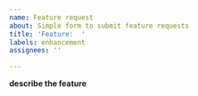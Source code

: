 ```yaml
---
name: Feature request
about: Simple form to submit feature requests
title: 'Feature:  '
labels: enhancement
assignees: ''

---
```


**describe the feature**
